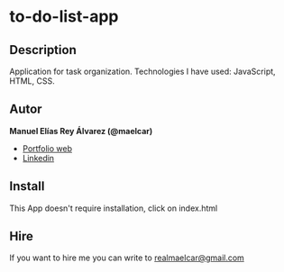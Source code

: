 # to-do-list-app

## Description
Application for task organization. Technologies I have used: JavaScript, HTML, CSS.


## Autor
**Manuel Elías Rey Álvarez (@maelcar)**

* [Portfolio web]()
* [Linkedin]()


## Install
This App doesn't require installation, click on index.html


## Hire
If you want to hire me you can write to realmaelcar@gmail.com
